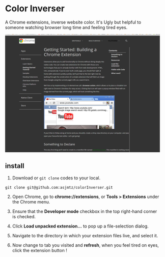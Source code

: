# Color Inverser

A Chrome extensions, inverse website color. It's Ugly but helpful to someone watching browser long time and feeling tired eyes.

![ScreenShot](img/screen.jpg)


## install 

1. Download or ` git clone ` codes to your local.

```
git clone git@github.com:asjmtz/colorInverser.git
```

2. Open Chrome, go to **chrome://extensions**, or **Tools > Extensions** under the Chrome menu. 

3. Ensure that the **Developer mode** checkbox in the top right-hand corner is checked. 

4. Click **Load unpacked extension…** to pop up a file-selection dialog.

5. Navigate to the directory in which your extension files live, and select it.

6. Now change to tab you visited and **refresh**, when you feel tired on eyes, click the extension button !  

